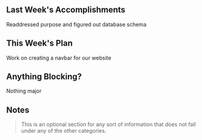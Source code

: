 ## Last Week's Accomplishments
Readdressed purpose and figured out database schema
## This Week's Plan
Work on creating a navbar for our website
## Anything Blocking?
Nothing major
## Notes

> This is an optional section for any sort of information that does not fall under any of the other categories.
